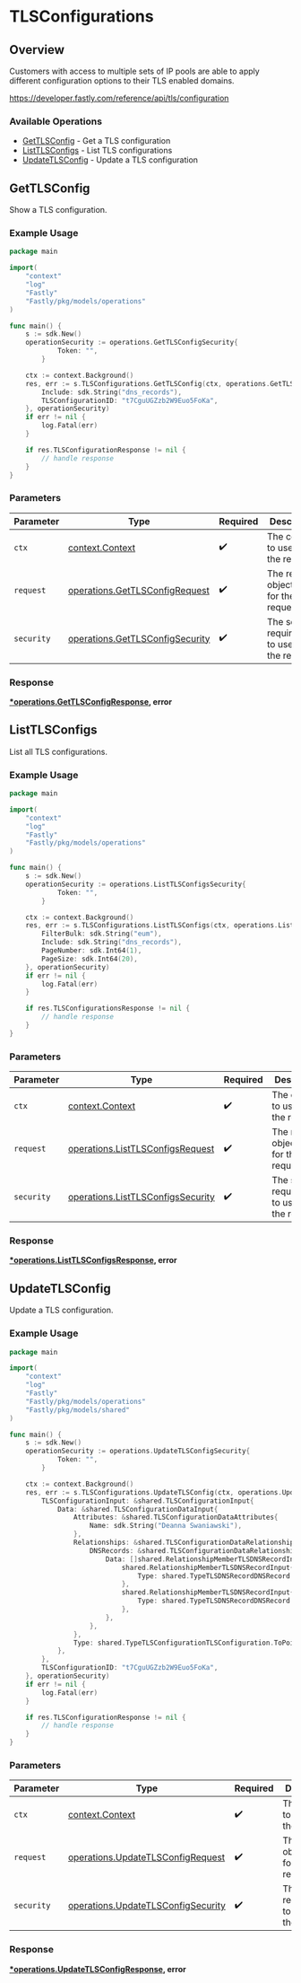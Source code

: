 # TLSConfigurations

## Overview

Customers with access to multiple sets of IP pools are able to apply different configuration options to their TLS enabled domains.

<https://developer.fastly.com/reference/api/tls/configuration>
### Available Operations

* [GetTLSConfig](#gettlsconfig) - Get a TLS configuration
* [ListTLSConfigs](#listtlsconfigs) - List TLS configurations
* [UpdateTLSConfig](#updatetlsconfig) - Update a TLS configuration

## GetTLSConfig

Show a TLS configuration.

### Example Usage

```go
package main

import(
	"context"
	"log"
	"Fastly"
	"Fastly/pkg/models/operations"
)

func main() {
    s := sdk.New()
    operationSecurity := operations.GetTLSConfigSecurity{
            Token: "",
        }

    ctx := context.Background()
    res, err := s.TLSConfigurations.GetTLSConfig(ctx, operations.GetTLSConfigRequest{
        Include: sdk.String("dns_records"),
        TLSConfigurationID: "t7CguUGZzb2W9Euo5FoKa",
    }, operationSecurity)
    if err != nil {
        log.Fatal(err)
    }

    if res.TLSConfigurationResponse != nil {
        // handle response
    }
}
```

### Parameters

| Parameter                                                                          | Type                                                                               | Required                                                                           | Description                                                                        |
| ---------------------------------------------------------------------------------- | ---------------------------------------------------------------------------------- | ---------------------------------------------------------------------------------- | ---------------------------------------------------------------------------------- |
| `ctx`                                                                              | [context.Context](https://pkg.go.dev/context#Context)                              | :heavy_check_mark:                                                                 | The context to use for the request.                                                |
| `request`                                                                          | [operations.GetTLSConfigRequest](../../models/operations/gettlsconfigrequest.md)   | :heavy_check_mark:                                                                 | The request object to use for the request.                                         |
| `security`                                                                         | [operations.GetTLSConfigSecurity](../../models/operations/gettlsconfigsecurity.md) | :heavy_check_mark:                                                                 | The security requirements to use for the request.                                  |


### Response

**[*operations.GetTLSConfigResponse](../../models/operations/gettlsconfigresponse.md), error**


## ListTLSConfigs

List all TLS configurations.

### Example Usage

```go
package main

import(
	"context"
	"log"
	"Fastly"
	"Fastly/pkg/models/operations"
)

func main() {
    s := sdk.New()
    operationSecurity := operations.ListTLSConfigsSecurity{
            Token: "",
        }

    ctx := context.Background()
    res, err := s.TLSConfigurations.ListTLSConfigs(ctx, operations.ListTLSConfigsRequest{
        FilterBulk: sdk.String("eum"),
        Include: sdk.String("dns_records"),
        PageNumber: sdk.Int64(1),
        PageSize: sdk.Int64(20),
    }, operationSecurity)
    if err != nil {
        log.Fatal(err)
    }

    if res.TLSConfigurationsResponse != nil {
        // handle response
    }
}
```

### Parameters

| Parameter                                                                              | Type                                                                                   | Required                                                                               | Description                                                                            |
| -------------------------------------------------------------------------------------- | -------------------------------------------------------------------------------------- | -------------------------------------------------------------------------------------- | -------------------------------------------------------------------------------------- |
| `ctx`                                                                                  | [context.Context](https://pkg.go.dev/context#Context)                                  | :heavy_check_mark:                                                                     | The context to use for the request.                                                    |
| `request`                                                                              | [operations.ListTLSConfigsRequest](../../models/operations/listtlsconfigsrequest.md)   | :heavy_check_mark:                                                                     | The request object to use for the request.                                             |
| `security`                                                                             | [operations.ListTLSConfigsSecurity](../../models/operations/listtlsconfigssecurity.md) | :heavy_check_mark:                                                                     | The security requirements to use for the request.                                      |


### Response

**[*operations.ListTLSConfigsResponse](../../models/operations/listtlsconfigsresponse.md), error**


## UpdateTLSConfig

Update a TLS configuration.

### Example Usage

```go
package main

import(
	"context"
	"log"
	"Fastly"
	"Fastly/pkg/models/operations"
	"Fastly/pkg/models/shared"
)

func main() {
    s := sdk.New()
    operationSecurity := operations.UpdateTLSConfigSecurity{
            Token: "",
        }

    ctx := context.Background()
    res, err := s.TLSConfigurations.UpdateTLSConfig(ctx, operations.UpdateTLSConfigRequest{
        TLSConfigurationInput: &shared.TLSConfigurationInput{
            Data: &shared.TLSConfigurationDataInput{
                Attributes: &shared.TLSConfigurationDataAttributes{
                    Name: sdk.String("Deanna Swaniawski"),
                },
                Relationships: &shared.TLSConfigurationDataRelationships2Input{
                    DNSRecords: &shared.TLSConfigurationDataRelationships2DNSRecordsInput{
                        Data: []shared.RelationshipMemberTLSDNSRecordInput{
                            shared.RelationshipMemberTLSDNSRecordInput{
                                Type: shared.TypeTLSDNSRecordDNSRecord.ToPointer(),
                            },
                            shared.RelationshipMemberTLSDNSRecordInput{
                                Type: shared.TypeTLSDNSRecordDNSRecord.ToPointer(),
                            },
                        },
                    },
                },
                Type: shared.TypeTLSConfigurationTLSConfiguration.ToPointer(),
            },
        },
        TLSConfigurationID: "t7CguUGZzb2W9Euo5FoKa",
    }, operationSecurity)
    if err != nil {
        log.Fatal(err)
    }

    if res.TLSConfigurationResponse != nil {
        // handle response
    }
}
```

### Parameters

| Parameter                                                                                | Type                                                                                     | Required                                                                                 | Description                                                                              |
| ---------------------------------------------------------------------------------------- | ---------------------------------------------------------------------------------------- | ---------------------------------------------------------------------------------------- | ---------------------------------------------------------------------------------------- |
| `ctx`                                                                                    | [context.Context](https://pkg.go.dev/context#Context)                                    | :heavy_check_mark:                                                                       | The context to use for the request.                                                      |
| `request`                                                                                | [operations.UpdateTLSConfigRequest](../../models/operations/updatetlsconfigrequest.md)   | :heavy_check_mark:                                                                       | The request object to use for the request.                                               |
| `security`                                                                               | [operations.UpdateTLSConfigSecurity](../../models/operations/updatetlsconfigsecurity.md) | :heavy_check_mark:                                                                       | The security requirements to use for the request.                                        |


### Response

**[*operations.UpdateTLSConfigResponse](../../models/operations/updatetlsconfigresponse.md), error**

